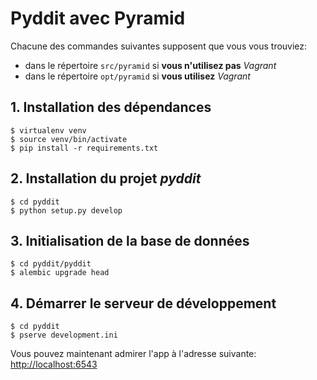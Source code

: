 # Pyddit avec Pyramid

Chacune des commandes suivantes supposent que vous vous trouviez:

* dans le répertoire ```src/pyramid``` si **vous n'utilisez pas** *Vagrant*
* dans le répertoire ```opt/pyramid``` si **vous utilisez** *Vagrant*

## 1. Installation des dépendances

    $ virtualenv venv
    $ source venv/bin/activate
    $ pip install -r requirements.txt

## 2. Installation du projet *pyddit*

    $ cd pyddit
    $ python setup.py develop

## 3. Initialisation de la base de données

    $ cd pyddit/pyddit
    $ alembic upgrade head

## 4. Démarrer le serveur de développement

    $ cd pyddit
    $ pserve development.ini

Vous pouvez maintenant admirer l'app à l'adresse suivante: [http://localhost:6543](http://localhost:6543)